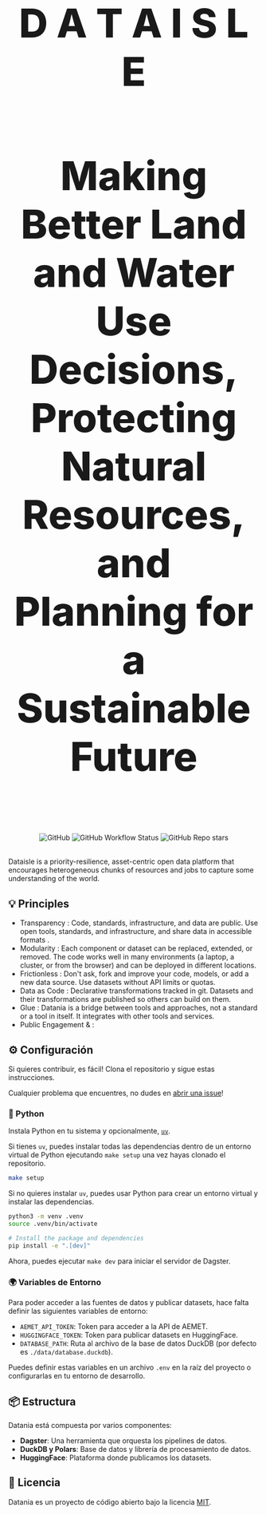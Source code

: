 <!-- markdownlint-disable MD033 MD041-->

<p align="center">
  <h1 style="font-size:80px; font-weight: 800;" align="center">D A T A I S L E</h1>
  
   <h4 style="font-size:80px; font-weight: 800;" align="center">Making Better Land and Water Use Decisions, Protecting Natural Resources, and Planning for a Sustainable Future</h4>
  
</p>


<div align="center">
  <img alt="GitHub" src="https://img.shields.io/github/license/davidgasquez/datania?style=flat-square">
  <img alt="GitHub Workflow Status" src="https://img.shields.io/github/actions/workflow/status/davidgasquez/datania/ci.yml?style=flat-square">
  <img alt="GitHub Repo stars" src="https://img.shields.io/github/stars/davidgasquez/datania?style=flat-square">
</div>

<br>

Dataisle is a priority-resilience, asset-centric open data platform that encourages heterogeneous chunks of resources and jobs to capture some understanding of the world.

## 💡 Principles

- Transparency : Code, standards, infrastructure, and data are public. Use open tools, standards, and infrastructure, and share data in accessible formats .
- Modularity : Each component or dataset can be replaced, extended, or removed. The code works well in many environments (a laptop, a cluster, or from the browser) and can be deployed in different locations.
- Frictionless : Don't ask, fork and improve your code, models, or add a new data source. Use datasets without API limits or quotas.
- Data as Code : Declarative transformations tracked in git. Datasets and their transformations are published so others can build on them.
- Glue : Datania is a bridge between tools and approaches, not a standard or a tool in itself. It integrates with other tools and services.
- Public Engagement & : 
## ⚙️ Configuración

Si quieres contribuir, es fácil! Clona el repositorio y sigue estas instrucciones.

Cualquier problema que encuentres, no dudes en [abrir una issue](https:github.com/davidgasqyez/datania/issues/new)!

### 🐍 Python

Instala Python en tu sistema y opcionalmente, [`uv`](https://github.com/astral-sh/uv).

Si tienes `uv`, puedes instalar todas las dependencias dentro de un entorno virtual de Python ejecutando `make setup` una vez hayas clonado el repositorio.

```bash
make setup
```

Si no quieres instalar `uv`, puedes usar Python para crear un entorno virtual y instalar las dependencias.

```bash
python3 -m venv .venv
source .venv/bin/activate

# Install the package and dependencies
pip install -e ".[dev]"
```

Ahora, puedes ejecutar `make dev` para iniciar el servidor de Dagster.

### 🌍 Variables de Entorno

Para poder acceder a las fuentes de datos y publicar datasets, hace falta definir las siguientes variables de entorno:

- `AEMET_API_TOKEN`: Token para acceder a la API de AEMET.
- `HUGGINGFACE_TOKEN`: Token para publicar datasets en HuggingFace.
- `DATABASE_PATH`: Ruta al archivo de la base de datos DuckDB (por defecto es `./data/database.duckdb`).

Puedes definir estas variables en un archivo `.env` en la raíz del proyecto o configurarlas en tu entorno de desarrollo.

## 📦 Estructura

Datania está compuesta por varios componentes:

- **Dagster**: Una herramienta que orquesta los pipelines de datos.
- **DuckDB y Polars**: Base de datos y librería de procesamiento de datos.
- **HuggingFace**: Plataforma donde publicamos los datasets.

## 📄 Licencia

Datania es un proyecto de código abierto bajo la licencia [MIT](LICENSE).

